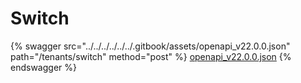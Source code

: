 # Switch

{% swagger src="../../../../../../.gitbook/assets/openapi_v22.0.0.json" path="/tenants/switch" method="post" %}
[openapi_v22.0.0.json](../../../../../../.gitbook/assets/openapi_v22.0.0.json)
{% endswagger %}
